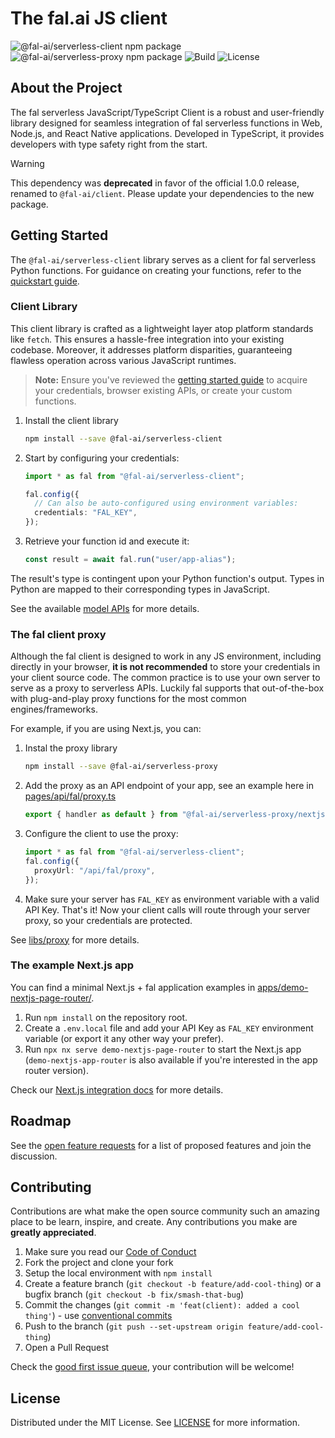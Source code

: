 # The fal.ai JS client

![@fal-ai/serverless-client npm package](https://img.shields.io/npm/v/@fal-ai/serverless-client?color=%237527D7&label=client&style=flat-square)
![@fal-ai/serverless-proxy npm package](https://img.shields.io/npm/v/@fal-ai/serverless-proxy?color=%237527D7&label=proxy&style=flat-square)
![Build](https://img.shields.io/github/actions/workflow/status/fal-ai/fal-js/build.yml?style=flat-square)
![License](https://img.shields.io/github/license/fal-ai/fal-js?style=flat-square)

## About the Project

The fal serverless JavaScript/TypeScript Client is a robust and user-friendly library designed for seamless integration of fal serverless functions in Web, Node.js, and React Native applications. Developed in TypeScript, it provides developers with type safety right from the start.

> [!WARNING]
> This dependency was **deprecated** in favor of the official 1.0.0 release, renamed to `@fal-ai/client`. Please update your dependencies to the new package.

## Getting Started

The `@fal-ai/serverless-client` library serves as a client for fal serverless Python functions. For guidance on creating your functions, refer to the [quickstart guide](https://fal.ai/docs).

### Client Library

This client library is crafted as a lightweight layer atop platform standards like `fetch`. This ensures a hassle-free integration into your existing codebase. Moreover, it addresses platform disparities, guaranteeing flawless operation across various JavaScript runtimes.

> **Note:**
> Ensure you've reviewed the [getting started guide](https://fal.ai/docs) to acquire your credentials, browser existing APIs, or create your custom functions.

1. Install the client library
   ```sh
   npm install --save @fal-ai/serverless-client
   ```
2. Start by configuring your credentials:

   ```ts
   import * as fal from "@fal-ai/serverless-client";

   fal.config({
     // Can also be auto-configured using environment variables:
     credentials: "FAL_KEY",
   });
   ```

3. Retrieve your function id and execute it:
   ```ts
   const result = await fal.run("user/app-alias");
   ```

The result's type is contingent upon your Python function's output. Types in Python are mapped to their corresponding types in JavaScript.

See the available [model APIs](https://fal.ai/models) for more details.

### The fal client proxy

Although the fal client is designed to work in any JS environment, including directly in your browser, **it is not recommended** to store your credentials in your client source code. The common practice is to use your own server to serve as a proxy to serverless APIs. Luckily fal supports that out-of-the-box with plug-and-play proxy functions for the most common engines/frameworks.

For example, if you are using Next.js, you can:

1. Instal the proxy library
   ```sh
   npm install --save @fal-ai/serverless-proxy
   ```
2. Add the proxy as an API endpoint of your app, see an example here in [pages/api/fal/proxy.ts](https://github.com/fal-ai/fal-js/blob/main/apps/demo-nextjs-page-router/pages/api/fal/proxy.ts)
   ```ts
   export { handler as default } from "@fal-ai/serverless-proxy/nextjs";
   ```
3. Configure the client to use the proxy:
   ```ts
   import * as fal from "@fal-ai/serverless-client";
   fal.config({
     proxyUrl: "/api/fal/proxy",
   });
   ```
4. Make sure your server has `FAL_KEY` as environment variable with a valid API Key. That's it! Now your client calls will route through your server proxy, so your credentials are protected.

See [libs/proxy](./libs/proxy/) for more details.

### The example Next.js app

You can find a minimal Next.js + fal application examples in [apps/demo-nextjs-page-router/](https://github.com/fal-ai/fal-js/blob/main/apps/demo-nextjs-page-router).

1. Run `npm install` on the repository root.
2. Create a `.env.local` file and add your API Key as `FAL_KEY` environment variable (or export it any other way your prefer).
3. Run `npx nx serve demo-nextjs-page-router` to start the Next.js app (`demo-nextjs-app-router` is also available if you're interested in the app router version).

Check our [Next.js integration docs](https://fal.ai/docs/integrations/nextjs) for more details.

## Roadmap

See the [open feature requests](https://github.com/fal-ai/fal-js/labels/enhancement) for a list of proposed features and join the discussion.

## Contributing

Contributions are what make the open source community such an amazing place to be learn, inspire, and create. Any contributions you make are **greatly appreciated**.

1. Make sure you read our [Code of Conduct](https://github.com/fal-ai/fal-js/blob/main/CODE_OF_CONDUCT.md)
2. Fork the project and clone your fork
3. Setup the local environment with `npm install`
4. Create a feature branch (`git checkout -b feature/add-cool-thing`) or a bugfix branch (`git checkout -b fix/smash-that-bug`)
5. Commit the changes (`git commit -m 'feat(client): added a cool thing'`) - use [conventional commits](https://conventionalcommits.org)
6. Push to the branch (`git push --set-upstream origin feature/add-cool-thing`)
7. Open a Pull Request

Check the [good first issue queue](https://github.com/fal-ai/fal-js/labels/good+first+issue), your contribution will be welcome!

## License

Distributed under the MIT License. See [LICENSE](https://github.com/fal-ai/fal-js/blob/main/LICENSE) for more information.
